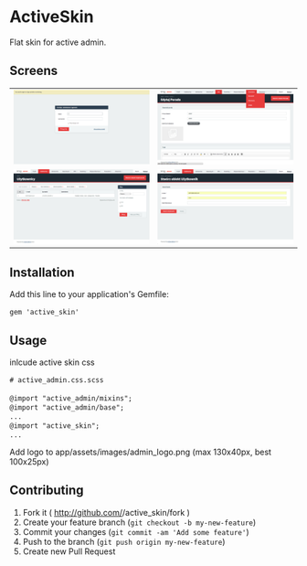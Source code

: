 # ActiveSkin

Flat skin for active admin.

## Screens

<table>
  <tr>
    <td>
      <a href="./doc/active-skin-login.png"><img src="./doc/active-skin-login.png"></a>
    </td>
    <td>
      <a href="./doc/active-skin-menu.png"><img src="./doc/active-skin-menu.png"></a>
    </td>
  </tr>
  <tr>
    <td>
      <a href="./doc/active-skin-users.png"><img src="./doc/active-skin-users.png"></a>
    </td>
    <td>
      <a href="./doc/active-skin-edit.png"><img src="./doc/active-skin-edit.png"></a>
    </td>
  </tr>
</table>

## Installation

Add this line to your application's Gemfile:

    gem 'active_skin'

## Usage

inlcude active skin css

    # active_admin.css.scss

    @import "active_admin/mixins";
    @import "active_admin/base";
    ...
    @import "active_skin";
    ...

Add logo to app/assets/images/admin_logo.png (max 130x40px, best 100x25px)

## Contributing

1. Fork it ( http://github.com/<my-github-username>/active_skin/fork )
2. Create your feature branch (`git checkout -b my-new-feature`)
3. Commit your changes (`git commit -am 'Add some feature'`)
4. Push to the branch (`git push origin my-new-feature`)
5. Create new Pull Request

